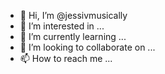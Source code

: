 - 👋 Hi, I’m @jessivmusically
- 👀 I’m interested in ...
- 🌱 I’m currently learning ...
- 💞️ I’m looking to collaborate on ...
- 📫 How to reach me ...

<!---
jessivmusically/jessivmusically is a ✨ special ✨ repository because its `README.md` (this file) appears on your GitHub profile.
You can click the Preview link to take a look at your changes.
--->
